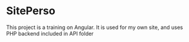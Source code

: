 # SitePerso

This project is  a training on Angular.
It is used for my own site, and uses PHP backend included in API folder
